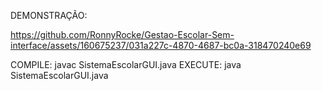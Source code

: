 DEMONSTRAÇÃO:

https://github.com/RonnyRocke/Gestao-Escolar-Sem-interface/assets/160675237/031a227c-4870-4687-bc0a-318470240e69

COMPILE: javac SistemaEscolarGUI.java
EXECUTE: java SistemaEscolarGUI.java

